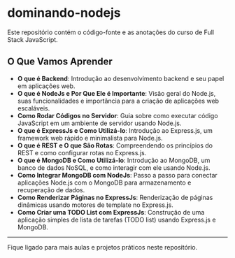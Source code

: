 # dominando-nodejs

Este repositório contém o código-fonte e as anotações do curso de Full Stack JavaScript.

## O Que Vamos Aprender

- **O que é Backend**: Introdução ao desenvolvimento backend e seu papel em aplicações web.
- **O que é NodeJs e Por Que Ele é Importante**: Visão geral do Node.js, suas funcionalidades e importância para a criação de aplicações web escaláveis.
- **Como Rodar Códigos no Servidor**: Guia sobre como executar código JavaScript em um ambiente de servidor usando Node.js.
- **O que é ExpressJs e Como Utilizá-lo**: Introdução ao Express.js, um framework web rápido e minimalista para Node.js.
- **O que é REST e O que São Rotas**: Compreendendo os princípios do REST e como configurar rotas no Express.js.
- **O que é MongoDB e Como Utilizá-lo**: Introdução ao MongoDB, um banco de dados NoSQL, e como interagir com ele usando Node.js.
- **Como Integrar MongoDB com NodeJs**: Passo a passo para conectar aplicações Node.js com o MongoDB para armazenamento e recuperação de dados.
- **Como Renderizar Páginas no ExpressJs**: Renderização de páginas dinâmicas usando motores de template no Express.js.
- **Como Criar uma TODO List com ExpressJs**: Construção de uma aplicação simples de lista de tarefas (TODO list) usando Express.js e MongoDB.

---

Fique ligado para mais aulas e projetos práticos neste repositório.


